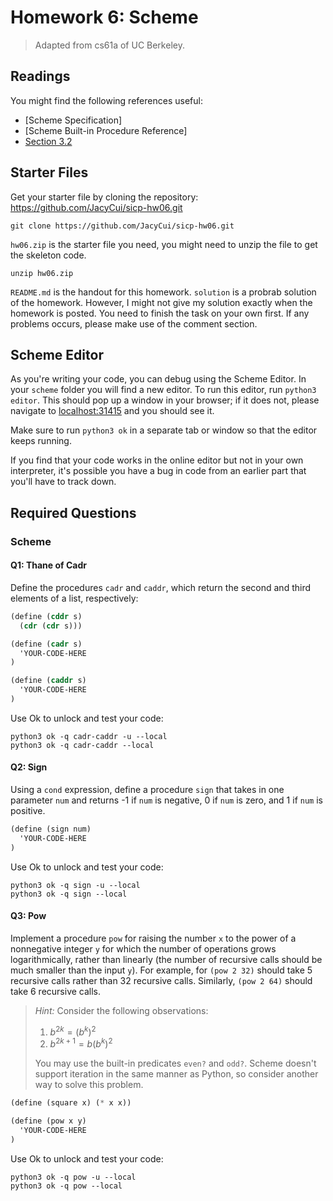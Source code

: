 # Homework 6: Scheme



> Adapted from cs61a of UC Berkeley.



## Readings

You might find the following references useful:

- [Scheme Specification]
- [Scheme Built-in Procedure Reference]
- [Section 3.2](http://composingprograms.com/pages/32-functional-programming.html)



## Starter Files

Get your starter file by cloning the repository: https://github.com/JacyCui/sicp-hw06.git

```shell
git clone https://github.com/JacyCui/sicp-hw06.git
```

`hw06.zip` is the starter file you need, you might need to unzip the file to get the skeleton code.

```shell
unzip hw06.zip
```

`README.md` is the handout for this homework. `solution` is a probrab solution of the homework. However, I might not give my solution exactly when the homework is posted. You need to finish the task on your own first. If any problems occurs, please make use of the comment section.



## Scheme Editor

As you're writing your code, you can debug using the Scheme Editor. In your `scheme` folder you will find a new editor. To run this editor, run `python3 editor`. This should pop up a window in your browser; if it does not, please navigate to [localhost:31415](localhost:31415) and you should see it.

Make sure to run `python3 ok` in a separate tab or window so that the editor keeps running.

If you find that your code works in the online editor but not in your own interpreter, it's possible you have a bug in code from an earlier part that you'll have to track down.



## Required Questions

### Scheme

#### Q1: Thane of Cadr

Define the procedures `cadr` and `caddr`, which return the second and third elements of a list, respectively:

```scheme
(define (cddr s)
  (cdr (cdr s)))

(define (cadr s)
  'YOUR-CODE-HERE
)

(define (caddr s)
  'YOUR-CODE-HERE
)
```

Use Ok to unlock and test your code:

```shell
python3 ok -q cadr-caddr -u --local
python3 ok -q cadr-caddr --local
```



#### Q2: Sign

Using a `cond` expression, define a procedure `sign` that takes in one parameter `num` and returns -1 if `num` is negative, 0 if `num` is zero, and 1 if `num` is positive.

```scheme
(define (sign num)
  'YOUR-CODE-HERE
)
```

Use Ok to unlock and test your code:

```shell
python3 ok -q sign -u --local
python3 ok -q sign --local
```



#### Q3: Pow

Implement a procedure `pow` for raising the number `x` to the power of a nonnegative integer `y` for which the number of operations grows logarithmically, rather than linearly (the number of recursive calls should be much smaller than the input `y`). For example, for `(pow 2 32)` should take 5 recursive calls rather than 32 recursive calls. Similarly, `(pow 2 64)` should take 6 recursive calls.

> *Hint:* Consider the following observations:
>
> 1. $b^{2k} = (b^k)^2$
> 2. $b^{2k+1} = b(b^k)^2$
>
> You may use the built-in predicates `even?` and `odd?`. Scheme doesn't support iteration in the same manner as Python, so consider another way to solve this problem.

```scheme
(define (square x) (* x x))

(define (pow x y)
  'YOUR-CODE-HERE
)
```

Use Ok to unlock and test your code:

```shell
python3 ok -q pow -u --local
python3 ok -q pow --local
```









